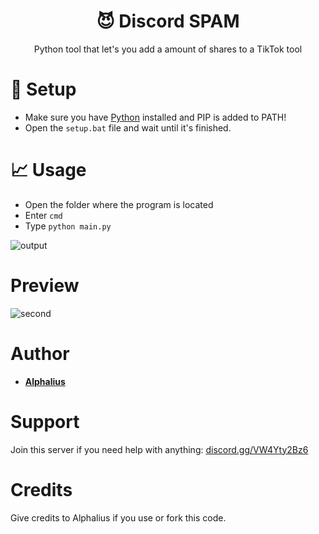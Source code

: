 <h1 align="center"> 😈 Discord SPAM</h1>
<p align="center">Python tool that let's you add a amount of shares to a TikTok tool</p>

# 🏹 Setup
 - Make sure you have [Python](https://www.python.org/downloads) installed and PIP is added to PATH!
 - Open the ```setup.bat``` file and wait until it's finished.

# 📈 Usage
 - Open the folder where the program is located
 - Enter ```cmd```
 - Type ```python main.py```

![output](https://user-images.githubusercontent.com/80674770/142757248-ebf70457-2d52-4774-aee2-fda2f1994248.gif)

# Preview
![second](https://user-images.githubusercontent.com/80674770/142757936-abbb5c9d-93bb-439a-beb6-862b2e89ea54.gif)

# Author
- [**Alphalius**](https://github.com/Alphalius)

# Support
Join this server if you need help with anything: [discord.gg/VW4Yty2Bz6](https://discord.gg/VW4Yty2Bz6)

# Credits
Give credits to Alphalius if you use or fork this code.
